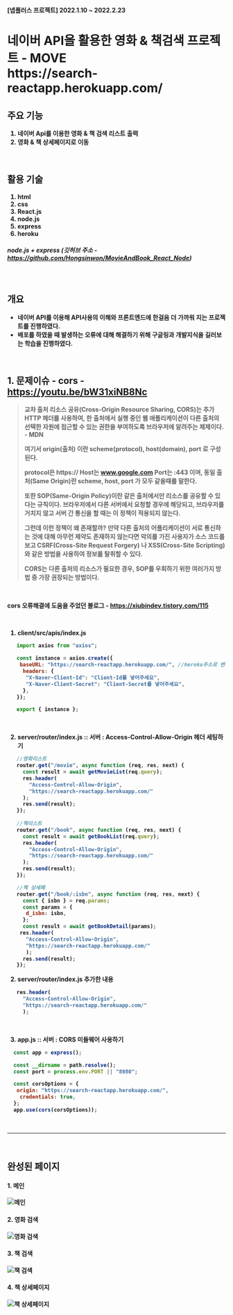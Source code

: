 <b>[넵플러스 프로젝트] 2022.1.10 ~ 2022.2.23


  <h1> 네이버 API을 활용한 영화 & 책검색 프로젝트 - MOVE </br> https://search-reactapp.herokuapp.com/</h1>
  
## 주요 기능 
  1. 네이버 Api를 이용한 영화 & 책 검색 리스트 출력
  2. 영화 & 책 상세페이지로 이동
  
</br>
  
## 활용 기술
  1. html
  2. css
  3. React.js
  4. node.js
  5. express
  6. heroku
##### node.js + express (깃허브 주소 - https://github.com/Hongsinwon/MovieAndBook_React_Node)

</br>

## 개요 
- 네이버 API를 이용해 API사용의 이해와 프론트엔드에 한걸음 더 가까워 지는 프로젝트를 진행하였다.
- 배포를 하였을 때 발생하는 오류에 대해 해결하기 위해 구글링과 개발지식을 길러보는 학습을 진행하였다.
 

</br>

## 1. 문제이슈 - cors - https://youtu.be/bW31xiNB8Nc
> 교차 출처 리소스 공유(Cross-Origin Resource Sharing, CORS)는 추가 HTTP 헤더를 사용하여, 한 출처에서 실행 중인 웹 애플리케이션이 다른 출처의 선택한 자원에 접근할 수 있는 권한을 부여하도록 브라우저에 알려주는 체제이다. - MDN
> 
> 여기서 origin(출처) 이란 scheme(protocol), host(domain), port 로 구성된다.
> 
> protocol은 https:// Host는 www.google.com Port는 :443 이며, 동일 출처(Same Origin)란 scheme, host, port 가 모두 같을때를 말한다.
> 
> 또한 SOP(Same-Origin Policy)이란 같은 출처에서만 리소스를 공유할 수 있다는 규칙이다. 브라우저에서 다른 서버에서 요청할 경우에 해당되고, 브라우저를 거치지 않고 서버 간 통신을 할 때는 이 정책이 적용되지 않는다.
> 
> 그런데 이런 정책이 왜 존재할까? 만약 다른 출처의 어플리케이션이 서로 통신하는 것에 대해 아무런 제약도 존재하지 않는다면 악의를 가진 사용자가 소스 코드를 보고 CSRF(Cross-Site Request Forgery) 나 XSS(Cross-Site Scripting) 와 같은 방법을 사용하여 정보를 탈취할 수 있다.
> 
> CORS는 다른 출처의 리소스가 필요한 경우,  SOP를 우회하기 위한 여러가지 방법 중 가장 권장되는 방법이다.

</br>

cors 오류해결에 도움을 주었던 블로그 - https://xiubindev.tistory.com/115

</br> 

1. client/src/apis/index.js
 ```javascript
    import axios from "axios";

    const instance = axios.create({
     baseURL: "https://search-reactapp.herokuapp.com/", //heroku주소로 변경
      headers: {
       "X-Naver-Client-Id": "Client-Id를 넣어주세요",
       "X-Naver-Client-Secret": "Client-Secret를 넣어주세요",
      },
    });

    export { instance };
 ```
 
 </br> 
 
 2. server/router/index.js :: 서버 : Access-Control-Allow-Origin 헤더 세팅하기
 ```javascript
    //영화리스트
    router.get("/movie", async function (req, res, next) {
      const result = await getMovieList(req.query);
      res.header(
        "Access-Control-Allow-Origin",
        "https://search-reactapp.herokuapp.com/"
      );
      res.send(result);
    });
    
    //책리스트
    router.get("/book", async function (req, res, next) {
      const result = await getBookList(req.query);
      res.header(
        "Access-Control-Allow-Origin",
        "https://search-reactapp.herokuapp.com/"
      );
      res.send(result);
    });

    //책 상세페
    router.get("/book/:isbn", async function (req, res, next) {
      const { isbn } = req.params;
      const params = {
       d_isbn: isbn,
      };
      const result = await getBookDetail(params);
     res.header(
       "Access-Control-Allow-Origin",
       "https://search-reactapp.herokuapp.com/"
       );
      res.send(result);
    });

 ```
 
2. server/router/index.js 추가한 내용
 
  ```javascript
     res.header(
       "Access-Control-Allow-Origin",
       "https://search-reactapp.herokuapp.com/"
       );
 ```
 
 </br> 

3. app.js  :: 서버 : CORS 미들웨어 사용하기
  ```javascript
    const app = express();

    const __dirname = path.resolve();
    const port = process.env.PORT || "8080";

    const corsOptions = {
     origin: "https://search-reactapp.herokuapp.com/",
      credentials: true,
    };
    app.use(cors(corsOptions));
 ```

</br>

--------------------------------------------

</br>
 
 ## 완성된 페이지
 
#### 1. 메인
![메인](images/main.png)
 
#### 2. 영화 검색
![영화 검색](images/movie.png)
  
#### 3. 책 검색
![책 검색](images/book.png)
   
#### 4. 책 상세페이지
![책 상세페이지](images/detail.png)

